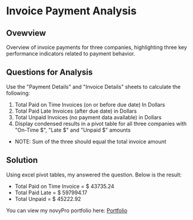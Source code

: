 # Invoice Payment Analysis

## Ovewview
Overview of invoice payments for three companies, highlighting three key performance indicators related to payment behavior.

## Questions for Analysis
Use the "Payment Details" and "Invoice Details" sheets to calculate the following:	
1. Total Paid on Time Invoices (on or before due date) In Dollars	
2. Total Paid Late Invoices (after due date) in Dollars	
3. Total Unpaid Invoices (no payment data available) in Dollars	
4. Display condensed results in a pivot table for all three companies with "On-Time $", "Late $" and "Unpaid $" amounts	
- NOTE: Sum of the three should equal the total invoice amount	

## Solution
Using excel pivot tables, my answered the question. Below is the result:
- Total Paid on Time Invoice = $ 43735.24
- Total Paid Late = $ 597994.17
- Total Unpaid = $ 45222.92




You can view  my novyPro portfolio here: [Portfolio](https://lnkd.in/dShWuWqx)

